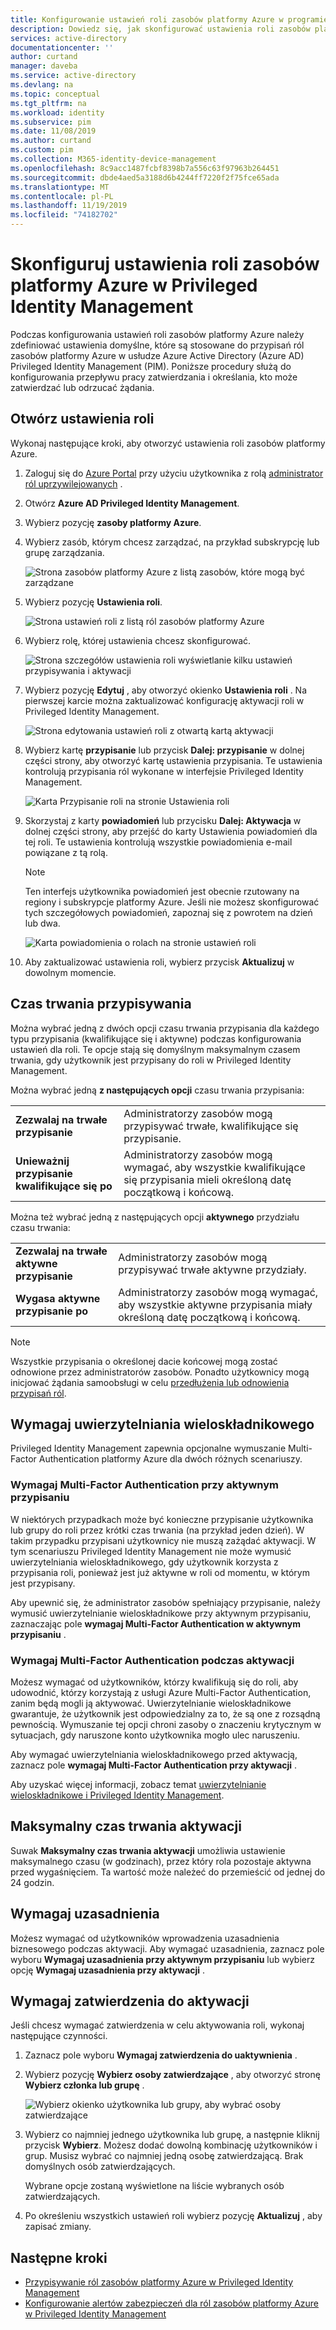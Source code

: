 ```yaml
---
title: Konfigurowanie ustawień roli zasobów platformy Azure w programie PIM-Azure AD | Microsoft Docs
description: Dowiedz się, jak skonfigurować ustawienia roli zasobów platformy Azure w Azure AD Privileged Identity Management (PIM).
services: active-directory
documentationcenter: ''
author: curtand
manager: daveba
ms.service: active-directory
ms.devlang: na
ms.topic: conceptual
ms.tgt_pltfrm: na
ms.workload: identity
ms.subservice: pim
ms.date: 11/08/2019
ms.author: curtand
ms.custom: pim
ms.collection: M365-identity-device-management
ms.openlocfilehash: 8c9acc1487fcbf8398b7a556c63f97963b264451
ms.sourcegitcommit: dbde4aed5a3188d6b4244ff7220f2f75fce65ada
ms.translationtype: MT
ms.contentlocale: pl-PL
ms.lasthandoff: 11/19/2019
ms.locfileid: "74182702"
---
```

# <a name="configure-azure-resource-role-settings-in-privileged-identity-management"></a>Skonfiguruj ustawienia roli zasobów platformy Azure w Privileged Identity Management

Podczas konfigurowania ustawień roli zasobów platformy Azure należy zdefiniować ustawienia domyślne, które są stosowane do przypisań ról zasobów platformy Azure w usłudze Azure Active Directory (Azure AD) Privileged Identity Management (PIM). Poniższe procedury służą do konfigurowania przepływu pracy zatwierdzania i określania, kto może zatwierdzać lub odrzucać żądania.

## <a name="open-role-settings"></a>Otwórz ustawienia roli

Wykonaj następujące kroki, aby otworzyć ustawienia roli zasobów platformy Azure.

1. Zaloguj się do [Azure Portal](https://portal.azure.com/) przy użyciu użytkownika z rolą [administrator ról uprzywilejowanych](../users-groups-roles/directory-assign-admin-roles.md#privileged-role-administrator) .

1. Otwórz **Azure AD Privileged Identity Management**.

1. Wybierz pozycję **zasoby platformy Azure**.

1. Wybierz zasób, którym chcesz zarządzać, na przykład subskrypcję lub grupę zarządzania.

    ![Strona zasobów platformy Azure z listą zasobów, które mogą być zarządzane](./media/pim-resource-roles-configure-role-settings/resources-list.png)

1. Wybierz pozycję **Ustawienia roli**.

    ![Strona ustawień roli z listą ról zasobów platformy Azure](./media/pim-resource-roles-configure-role-settings/resources-role-settings.png)

1. Wybierz rolę, której ustawienia chcesz skonfigurować.

    ![Strona szczegółów ustawienia roli wyświetlanie kilku ustawień przypisywania i aktywacji](./media/pim-resource-roles-configure-role-settings/resources-role-setting-details.png)

1. Wybierz pozycję **Edytuj** , aby otworzyć okienko **Ustawienia roli** . Na pierwszej karcie można zaktualizować konfigurację aktywacji roli w Privileged Identity Management.

    ![Strona edytowania ustawień roli z otwartą kartą aktywacji](./media/pim-resource-roles-configure-role-settings/role-settings-activation-tab.png)

1. Wybierz kartę **przypisanie** lub przycisk **Dalej: przypisanie** w dolnej części strony, aby otworzyć kartę ustawienia przypisania. Te ustawienia kontrolują przypisania ról wykonane w interfejsie Privileged Identity Management.

    ![Karta Przypisanie roli na stronie Ustawienia roli](./media/pim-resource-roles-configure-role-settings/role-settings-assignment-tab.png)

1. Skorzystaj z karty **powiadomień** lub przycisku **Dalej: Aktywacja** w dolnej części strony, aby przejść do karty Ustawienia powiadomień dla tej roli. Te ustawienia kontrolują wszystkie powiadomienia e-mail powiązane z tą rolą.

    > [!NOTE]
    > Ten interfejs użytkownika powiadomień jest obecnie rzutowany na regiony i subskrypcje platformy Azure. Jeśli nie możesz skonfigurować tych szczegółowych powiadomień, zapoznaj się z powrotem na dzień lub dwa.

    ![Karta powiadomienia o rolach na stronie ustawień roli](./media/pim-resource-roles-configure-role-settings/role-settings-notification-tab.png)

1. Aby zaktualizować ustawienia roli, wybierz przycisk **Aktualizuj** w dowolnym momencie.

## <a name="assignment-duration"></a>Czas trwania przypisywania

Można wybrać jedną z dwóch opcji czasu trwania przypisania dla każdego typu przypisania (kwalifikujące się i aktywne) podczas konfigurowania ustawień dla roli. Te opcje stają się domyślnym maksymalnym czasem trwania, gdy użytkownik jest przypisany do roli w Privileged Identity Management.

Można wybrać jedną **z następujących opcji** czasu trwania przypisania:

| | |
| --- | --- |
| **Zezwalaj na trwałe przypisanie** | Administratorzy zasobów mogą przypisywać trwałe, kwalifikujące się przypisanie. |
| **Unieważnij przypisanie kwalifikujące się po** | Administratorzy zasobów mogą wymagać, aby wszystkie kwalifikujące się przypisania mieli określoną datę początkową i końcową. |

Można też wybrać jedną z następujących opcji **aktywnego** przydziału czasu trwania:

| | |
| --- | --- |
| **Zezwalaj na trwałe aktywne przypisanie** | Administratorzy zasobów mogą przypisywać trwałe aktywne przydziały. |
| **Wygasa aktywne przypisanie po** | Administratorzy zasobów mogą wymagać, aby wszystkie aktywne przypisania miały określoną datę początkową i końcową. |

> [!NOTE]
> Wszystkie przypisania o określonej dacie końcowej mogą zostać odnowione przez administratorów zasobów. Ponadto użytkownicy mogą inicjować żądania samoobsługi w celu [przedłużenia lub odnowienia przypisań ról](pim-resource-roles-renew-extend.md).

## <a name="require-multi-factor-authentication"></a>Wymagaj uwierzytelniania wieloskładnikowego

Privileged Identity Management zapewnia opcjonalne wymuszanie Multi-Factor Authentication platformy Azure dla dwóch różnych scenariuszy.

### <a name="require-multi-factor-authentication-on-active-assignment"></a>Wymagaj Multi-Factor Authentication przy aktywnym przypisaniu

W niektórych przypadkach może być konieczne przypisanie użytkownika lub grupy do roli przez krótki czas trwania (na przykład jeden dzień). W takim przypadku przypisani użytkownicy nie muszą zażądać aktywacji. W tym scenariuszu Privileged Identity Management nie może wymusić uwierzytelniania wieloskładnikowego, gdy użytkownik korzysta z przypisania roli, ponieważ jest już aktywne w roli od momentu, w którym jest przypisany.

Aby upewnić się, że administrator zasobów spełniający przypisanie, należy wymusić uwierzytelnianie wieloskładnikowe przy aktywnym przypisaniu, zaznaczając pole **wymagaj Multi-Factor Authentication w aktywnym przypisaniu** .

### <a name="require-multi-factor-authentication-on-activation"></a>Wymagaj Multi-Factor Authentication podczas aktywacji

Możesz wymagać od użytkowników, którzy kwalifikują się do roli, aby udowodnić, którzy korzystają z usługi Azure Multi-Factor Authentication, zanim będą mogli ją aktywować. Uwierzytelnianie wieloskładnikowe gwarantuje, że użytkownik jest odpowiedzialny za to, że są one z rozsądną pewnością. Wymuszanie tej opcji chroni zasoby o znaczeniu krytycznym w sytuacjach, gdy naruszone konto użytkownika mogło ulec naruszeniu.

Aby wymagać uwierzytelniania wieloskładnikowego przed aktywacją, zaznacz pole **wymagaj Multi-Factor Authentication przy aktywacji** .

Aby uzyskać więcej informacji, zobacz temat [uwierzytelnianie wieloskładnikowe i Privileged Identity Management](pim-how-to-require-mfa.md).

## <a name="activation-maximum-duration"></a>Maksymalny czas trwania aktywacji

Suwak **Maksymalny czas trwania aktywacji** umożliwia ustawienie maksymalnego czasu (w godzinach), przez który rola pozostaje aktywna przed wygaśnięciem. Ta wartość może należeć do przemieścić od jednej do 24 godzin.

## <a name="require-justification"></a>Wymagaj uzasadnienia

Możesz wymagać od użytkowników wprowadzenia uzasadnienia biznesowego podczas aktywacji. Aby wymagać uzasadnienia, zaznacz pole wyboru **Wymagaj uzasadnienia przy aktywnym przypisaniu** lub wybierz opcję **Wymagaj uzasadnienia przy aktywacji** .

## <a name="require-approval-to-activate"></a>Wymagaj zatwierdzenia do aktywacji

Jeśli chcesz wymagać zatwierdzenia w celu aktywowania roli, wykonaj następujące czynności.

1. Zaznacz pole wyboru **Wymagaj zatwierdzenia do uaktywnienia** .

1. Wybierz pozycję **Wybierz osoby zatwierdzające** , aby otworzyć stronę **Wybierz członka lub grupę** .

    ![Wybierz okienko użytkownika lub grupy, aby wybrać osoby zatwierdzające](./media/pim-resource-roles-configure-role-settings/resources-role-settings-select-approvers.png)

1. Wybierz co najmniej jednego użytkownika lub grupę, a następnie kliknij przycisk **Wybierz**. Możesz dodać dowolną kombinację użytkowników i grup. Musisz wybrać co najmniej jedną osobę zatwierdzającą. Brak domyślnych osób zatwierdzających.

    Wybrane opcje zostaną wyświetlone na liście wybranych osób zatwierdzających.

1. Po określeniu wszystkich ustawień roli wybierz pozycję **Aktualizuj** , aby zapisać zmiany.

## <a name="next-steps"></a>Następne kroki

- [Przypisywanie ról zasobów platformy Azure w Privileged Identity Management](pim-resource-roles-assign-roles.md)
- [Konfigurowanie alertów zabezpieczeń dla ról zasobów platformy Azure w Privileged Identity Management](pim-resource-roles-configure-alerts.md)
